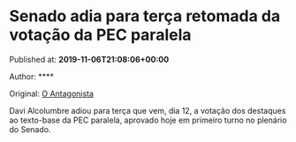 
# Senado adia para terça retomada da votação da PEC paralela

Published at: **2019-11-06T21:08:06+00:00**

Author: ****

Original: [O Antagonista](https://www.oantagonista.com/brasil/senado-adia-para-terca-retomada-da-votacao-da-pec-paralela/)

Davi Alcolumbre adiou para terça que vem, dia 12, a votação dos destaques ao texto-base da PEC paralela, aprovado hoje em primeiro turno no plenário do Senado.
